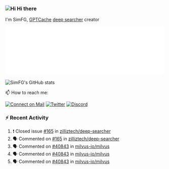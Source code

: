 ### <img src='https://qpluspicture.oss-cn-beijing.aliyuncs.com/6LjjQA/Hi.gif' alt='Hi' width="24"/> Hi there

I'm SimFG, [GPTCache](https://github.com/zilliztech/GPTCache) [deep searcher](https://github.com/zilliztech/deep-searcher) creator

![Metrics 👋](/metrics.plugin.followup.user.svg)

![SimFG's GitHub stats](https://github-readme-stats.vercel.app/api?username=SimFG&show_icons=true&theme=radical&count_private=true)

📫 How to reach me:

[![Connect on Mail](https://img.shields.io/badge/Ask%20me-anything-1abc9c.svg)](mailto:1142838399@qq.com)
[![Twitter](https://img.shields.io/twitter/follow/FogSim?style=social)](https://twitter.com/FogSim)
[![Discord](https://img.shields.io/discord/1092648432495251507?label=Discord&logo=discord)](https://discord.gg/Q8C6WEjSWV)

### :zap: Recent Activity

<!--START_SECTION:activity-->
1. ❗️ Closed issue [#165](https://github.com/zilliztech/deep-searcher/issues/165) in [zilliztech/deep-searcher](https://github.com/zilliztech/deep-searcher)
2. 🗣 Commented on [#165](https://github.com/zilliztech/deep-searcher/issues/165) in [zilliztech/deep-searcher](https://github.com/zilliztech/deep-searcher)
3. 🗣 Commented on [#40843](https://github.com/milvus-io/milvus/issues/40843) in [milvus-io/milvus](https://github.com/milvus-io/milvus)
4. 🗣 Commented on [#40843](https://github.com/milvus-io/milvus/issues/40843) in [milvus-io/milvus](https://github.com/milvus-io/milvus)
5. 🗣 Commented on [#40843](https://github.com/milvus-io/milvus/issues/40843) in [milvus-io/milvus](https://github.com/milvus-io/milvus)
<!--END_SECTION:activity-->

